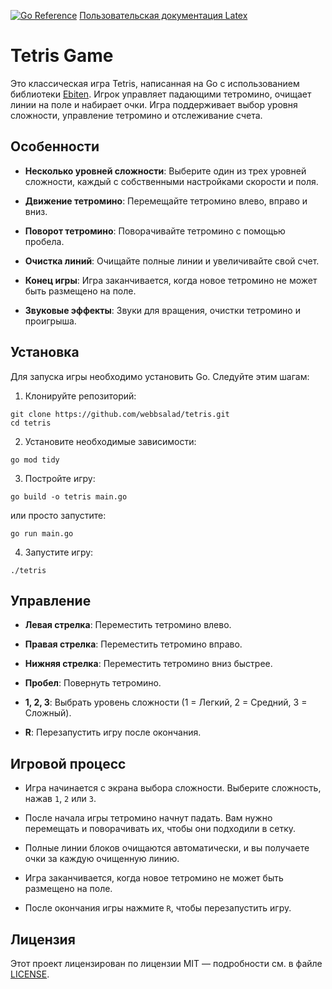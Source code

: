 [![Go Reference](https://pkg.go.dev/badge/github.com/natemcintosh/gocombinatorics.svg)](https://pkg.go.dev/github.com/webbsalad/tetris) [Пользовательская документация Latex](https://www.overleaf.com/project/676591221c704173a187d1de)


# Tetris Game

Это классическая игра Tetris, написанная на Go с использованием библиотеки [Ebiten](https://github.com/hajimehoshi/ebiten). Игрок управляет падающими тетромино, очищает линии на поле и набирает очки. Игра поддерживает выбор уровня сложности, управление тетромино и отслеживание счета.


  

## Особенности

- **Несколько уровней сложности**: Выберите один из трех уровней сложности, каждый с собственными настройками скорости и поля.

- **Движение тетромино**: Перемещайте тетромино влево, вправо и вниз.

- **Поворот тетромино**: Поворачивайте тетромино с помощью пробела.

- **Очистка линий**: Очищайте полные линии и увеличивайте свой счет.

- **Конец игры**: Игра заканчивается, когда новое тетромино не может быть размещено на поле.

- **Звуковые эффекты**: Звуки для вращения, очистки тетромино и проигрыша.

  

## Установка

Для запуска игры необходимо установить Go. Следуйте этим шагам:

  

1. Клонируйте репозиторий:
```
git clone https://github.com/webbsalad/tetris.git
cd tetris

```


2. Установите необходимые зависимости:
```
go mod tidy

```


3. Постройте игру:
```
go build -o tetris main.go

```

или просто запустите:
```
go run main.go

```
  

4. Запустите игру:
```
./tetris

```

  

## Управление

- **Левая стрелка**: Переместить тетромино влево.

- **Правая стрелка**: Переместить тетромино вправо.

- **Нижняя стрелка**: Переместить тетромино вниз быстрее.

- **Пробел**: Повернуть тетромино.

- **1, 2, 3**: Выбрать уровень сложности (1 = Легкий, 2 = Средний, 3 = Сложный).

- **R**: Перезапустить игру после окончания.

  

## Игровой процесс

- Игра начинается с экрана выбора сложности. Выберите сложность, нажав `1`, `2` или `3`.

- После начала игры тетромино начнут падать. Вам нужно перемещать и поворачивать их, чтобы они подходили в сетку.

- Полные линии блоков очищаются автоматически, и вы получаете очки за каждую очищенную линию.

- Игра заканчивается, когда новое тетромино не может быть размещено на поле.

- После окончания игры нажмите `R`, чтобы перезапустить игру.

  

## Лицензия

Этот проект лицензирован по лицензии MIT — подробности см. в файле [LICENSE](LICENSE).